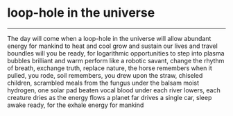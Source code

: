 # loop-hole in the universe
***
The day will come when a loop-hole in the universe will allow
abundant energy for mankind to heat and cool
grow and sustain our lives and travel boundles
will you be ready, for logarithmic opportunities
to step into plasma bubbles brilliant and warm
perform like a robotic savant, change the rhythm of breath, exchange truth, replace nature, the horse remembers when it pulled, you rode, soil remembers, you drew upon the straw, chiseled children, scrambled meals from the fungus under the balsam moist hydrogen, one solar pad beaten vocal blood under each river lowers, each creature dries as the energy flows
a planet far drives a single car, sleep awake ready, for the exhale energy for mankind
